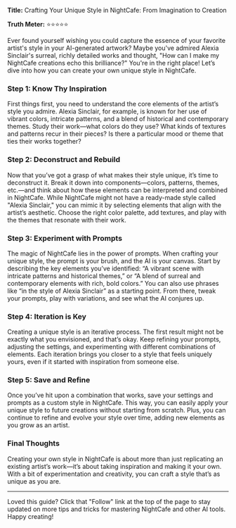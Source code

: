 **Title:** Crafting Your Unique Style in NightCafe: From Imagination to Creation

**Truth Meter:** ⭐⭐⭐⭐⭐

Ever found yourself wishing you could capture the essence of your favorite artist's style in your AI-generated artwork? Maybe you've admired Alexia Sinclair's surreal, richly detailed works and thought, "How can I make my NightCafe creations echo this brilliance?" You're in the right place! Let’s dive into how you can create your own unique style in NightCafe.

### Step 1: Know Thy Inspiration

First things first, you need to understand the core elements of the artist’s style you admire. Alexia Sinclair, for example, is known for her use of vibrant colors, intricate patterns, and a blend of historical and contemporary themes. Study their work—what colors do they use? What kinds of textures and patterns recur in their pieces? Is there a particular mood or theme that ties their works together?

### Step 2: Deconstruct and Rebuild

Now that you’ve got a grasp of what makes their style unique, it’s time to deconstruct it. Break it down into components—colors, patterns, themes, etc.—and think about how these elements can be interpreted and combined in NightCafe. While NightCafe might not have a ready-made style called "Alexia Sinclair," you can mimic it by selecting elements that align with the artist’s aesthetic. Choose the right color palette, add textures, and play with the themes that resonate with their work.

### Step 3: Experiment with Prompts

The magic of NightCafe lies in the power of prompts. When crafting your unique style, the prompt is your brush, and the AI is your canvas. Start by describing the key elements you’ve identified: “A vibrant scene with intricate patterns and historical themes,” or “A blend of surreal and contemporary elements with rich, bold colors.” You can also use phrases like “in the style of Alexia Sinclair” as a starting point. From there, tweak your prompts, play with variations, and see what the AI conjures up. 

### Step 4: Iteration is Key

Creating a unique style is an iterative process. The first result might not be exactly what you envisioned, and that’s okay. Keep refining your prompts, adjusting the settings, and experimenting with different combinations of elements. Each iteration brings you closer to a style that feels uniquely yours, even if it started with inspiration from someone else.

### Step 5: Save and Refine

Once you’ve hit upon a combination that works, save your settings and prompts as a custom style in NightCafe. This way, you can easily apply your unique style to future creations without starting from scratch. Plus, you can continue to refine and evolve your style over time, adding new elements as you grow as an artist.

### Final Thoughts

Creating your own style in NightCafe is about more than just replicating an existing artist’s work—it’s about taking inspiration and making it your own. With a bit of experimentation and creativity, you can craft a style that’s as unique as you are.

---

Loved this guide? Click that "Follow" link at the top of the page to stay updated on more tips and tricks for mastering NightCafe and other AI tools. Happy creating!